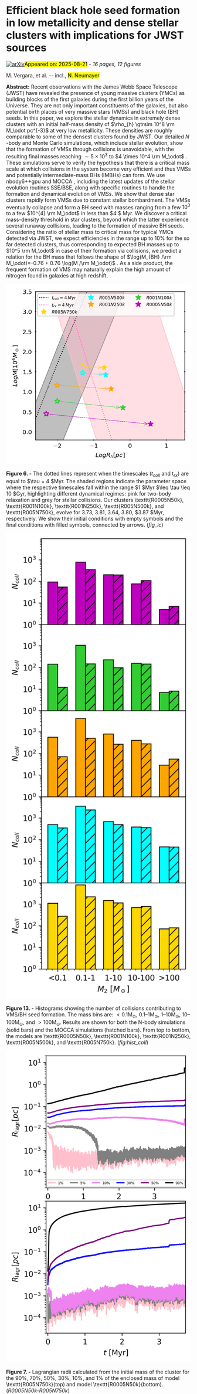 <div class="macros" style="visibility:hidden;">
$\newcommand{\ensuremath}{}$
$\newcommand{\xspace}{}$
$\newcommand{\object}[1]{\texttt{#1}}$
$\newcommand{\farcs}{{.}''}$
$\newcommand{\farcm}{{.}'}$
$\newcommand{\arcsec}{''}$
$\newcommand{\arcmin}{'}$
$\newcommand{\ion}[2]{#1#2}$
$\newcommand{\textsc}[1]{\textrm{#1}}$
$\newcommand{\hl}[1]{\textrm{#1}}$
$\newcommand{\footnote}[1]{}$
$\newcommand{\ff}[1]{\textcolor{blue}{\bf #1}}$</div>



<div id="title">

# Efficient black hole seed formation in low metallicity and dense stellar clusters   with implications for JWST sources

</div>
<div id="comments">

[![arXiv](https://img.shields.io/badge/arXiv-2508.14260-b31b1b.svg)](https://arxiv.org/abs/2508.14260)<mark>Appeared on: 2025-08-21</mark> -  _16 pages, 12 figures_

</div>
<div id="authors">

M. Vergara, et al. -- incl., <mark>N. Neumayer</mark>

</div>
<div id="abstract">

**Abstract:** Recent observations with the James Webb Space Telescope (JWST) have revealed the presence of young massive clusters (YMCs) as building blocks of the first galaxies during the first billion years of the Universe. They are not only important constituents of the galaxies, but also potential birth places of very massive stars (VMSs) and black hole (BH) seeds. In this paper, we explore the stellar dynamics in extremely dense clusters with an initial half-mass density of $\rho_{h} \gtrsim 10^8 \rm M_\odot pc^{-3}$ at very low metallicity. These densities are roughly comparable to some of the densest clusters found by JWST. Our detailed $N$ -body and Monte Carlo simulations, which include stellar evolution, show that the formation of VMSs through collisions is unavoidable, with the resulting final masses reaching $\sim 5 \times 10^3$ to $4 \times 10^4 \rm M_\odot$ . These simulations  serve to verify the hypothesis that there is a critical mass scale at which collisions in the system become very efficient and thus VMSs and potentially intermediate-mass BHs (IMBHs) can form. We use nbody6++gpu and MOCCA , including the latest updates of the stellar evolution routines SSE/BSE, along with specific routines to handle the formation and dynamical evolution of VMSs. We show that dense star clusters rapidly form VMSs due to constant stellar bombardment. The VMSs eventually collapse and form a BH seed with masses ranging from a few $10^{3}$ to a few $10^{4} \rm M_\odot$ in less than $4 $ Myr. We discover a critical mass-density threshold in star clusters, beyond which the latter experience several runaway collisions, leading to the formation of massive BH seeds. Considering the ratio of stellar mass to critical mass for typical YMCs detected via JWST, we expect efficiencies in the range up to $10\%$ for the so far detected clusters, thus corresponding to expected BH masses up to $10^5 \rm M_\odot$ in case of their formation via collisions, we predict a relation for the BH mass that follows the shape of $\log(M_{BH} /\rm M_\odot)=-0.76 + 0.76 \log(M /\rm M_\odot)$ . As a side product, the frequent formation of VMS may naturally explain the high amount of nitrogen found in galaxies at high redshift.

</div>

<div id="div_fig1">

<img src="tmp_2508.14260/./Plot_Mcrit_relax_fill.png" alt="Fig6" width="100%"/>

**Figure 6. -** The dotted lines represent when the timescales ($t_{coll}$ and t$_{rx}$) are equal to $\tau = 4 $Myr. The shaded regions indicate the parameter space where the respective timescales fall within the range $1 $Myr $\leq \tau \leq 10 $Gyr, highlighting different dynamical regimes: pink for two-body relaxation and grey for stellar collisions. Our clusters \texttt{R0005N50k}, \texttt{R001N100k}, \texttt{R001N250k}, \texttt{R005N500k}, and \texttt{R005N750k}, evolve for $3.73$, $3.81$, $3.64$, $3.80$, $3.87 $Myr, respectively. We show their initial conditions with empty symbols and the final conditions with filled symbols, connected by arrows. (*fig_ic*)

</div>
<div id="div_fig2">

<img src="tmp_2508.14260/./histograms_counts_nbody-mocca.png" alt="Fig13" width="100%"/>

**Figure 13. -** Histograms showing the number of collisions contributing to VMS/BH seed formation. The mass bins are: $<0.1 \mathrm{M}_\odot$, $0.1$–$1 \mathrm{M}_\odot$, $1$–$10 \mathrm{M}_\odot$, $10$–$100 \mathrm{M}_\odot$, and $>100 \mathrm{M}_\odot$. Results are shown for both the N-body simulations (solid bars) and the MOCCA simulations (hatched bars). From top to bottom, the models are \texttt{R0005N50k}, \texttt{R001N100k}, \texttt{R001N250k}, \texttt{R005N500k}, and \texttt{R005N750k}. (*fig:hist_coll*)

</div>
<div id="div_fig3">

<img src="tmp_2508.14260/./cluster__evolution_R0005N50kZ4-R005N750kZ4.png" alt="Fig7" width="100%"/>

**Figure 7. -** Lagrangian radii calculated from the initial mass of the cluster for the $90\%$, $70\%$, $50\%$, $30\%$, $10\%$, and $1\%$ of the enclosed mass of model \texttt{R005N750k}(top) and model \texttt{R0005N50k}(bottom). (*R0005N50k-R005N750k*)

</div><div id="qrcode"><img src=https://api.qrserver.com/v1/create-qr-code/?size=100x100&data="https://arxiv.org/abs/2508.14260"></div>